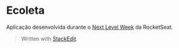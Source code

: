 # Ecoleta
Aplicação desenvolvida durante o [Next Level Week]([https://nextlevelweek.com/aulas/starter/1/edicao/1](https://nextlevelweek.com/aulas/starter/1/edicao/1)) da RocketSeat.

> Written with [StackEdit](https://stackedit.io/).